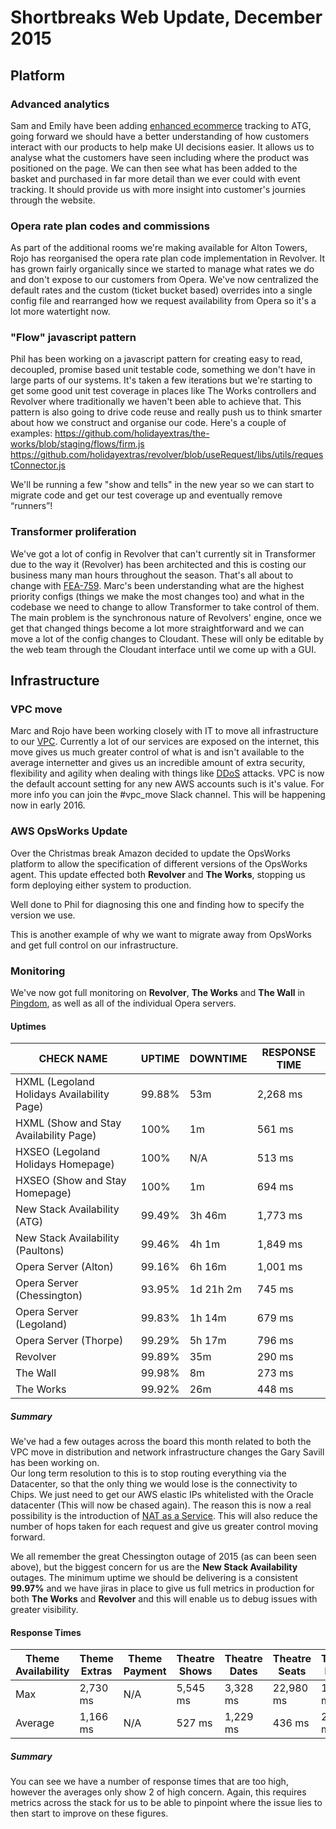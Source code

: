 # Shortbreaks Web Update, December 2015
## Platform
### Advanced analytics
Sam and Emily have been adding [enhanced ecommerce](https://developers.google.com/analytics/devguides/collection/analyticsjs/enhanced-ecommerce) tracking to ATG, going forward we should have a better understanding of how customers interact with our products to help make UI decisions easier. It allows us to analyse what the customers have seen including where the product was positioned on the page. We can then see what has been added to the basket and purchased in far more detail than we ever could with event tracking. It should provide us with more insight into customer's journies through the website.

### Opera rate plan codes and commissions
As part of the additional rooms we're making available for Alton Towers, Rojo has reorganised the opera rate plan code implementation in Revolver. It has grown fairly organically since we started to manage what rates we do and don't expose to our customers from Opera. We've now centralized the default rates and the custom (ticket bucket based) overrides into a single config file and rearranged how we request availability from Opera so it's a lot more watertight now.

### "Flow" javascript pattern
Phil has been working on a javascript pattern for creating easy to read, decoupled, promise based unit testable code, something we don't have in large parts of our systems. It's taken a few iterations but we're starting to get some good unit test coverage in places like The Works controllers and Revolver where traditionally we haven't been able to achieve that.  This pattern is also going to drive code reuse and really push us to think smarter about how we construct and organise our code.  Here's a couple of examples:
https://github.com/holidayextras/the-works/blob/staging/flows/firm.js
https://github.com/holidayextras/revolver/blob/useRequest/libs/utils/requestConnector.js

We'll be running a few "show and tells" in the new year so we can start to migrate code and get our test coverage up and eventually remove “runners”!

### Transformer proliferation
We've got a lot of config in Revolver that can't currently sit in Transformer due to the way it (Revolver) has been architected and this is costing our business many man hours throughout the season.  That's all about to change with [FEA-759](https://hxshortbreaks.atlassian.net/browse/FEA-759).  Marc's been understanding what are the highest priority configs (things we make the most changes too) and what in the codebase we need to change to allow Transformer to take control of them.  The main problem is the synchronous nature of Revolvers' engine, once we get that changed things become a lot more straightforward and we can move a lot of the config changes to Cloudant.  These will only be editable by the web team through the Cloudant interface until we come up with a GUI.

## Infrastructure

### VPC move
Marc and Rojo have been working closely with IT to move all infrastructure to our [VPC](http://stackoverflow.com/questions/11961353/should-i-use-amazons-aws-virtual-private-cloud-vpc).  Currently a lot of our services are exposed on the internet, this move gives us much greater control of what is and isn't available to the average internetter and gives us an incredible amount of extra security, flexibility and agility when dealing with things like [DDoS](https://en.wikipedia.org/wiki/Denial-of-service_attack) attacks.  VPC is now the default account setting for any new AWS accounts such is it's value.  For more info you can join the #vpc_move Slack channel.  This will be happening now in early 2016.

### AWS OpsWorks Update
Over the Christmas break Amazon decided to update the OpsWorks platform to allow the specification of different versions of the OpsWorks agent. This update effected both **Revolver** and **The Works**, stopping us form deploying either system to production.

Well done to Phil for diagnosing this one and finding how to specify the version we use.

This is another example of why we want to migrate away from OpsWorks and get full control on our infrastructure.

### Monitoring
We've now got full monitoring on **Revolver**, **The Works** and **The Wall** in [Pingdom](https://www.pingdom.com/), as well as all of the individual Opera servers.

#### Uptimes

|CHECK NAME|UPTIME|DOWNTIME|RESPONSE TIME|
|---|---|----|----|
|HXML (Legoland Holidays Availability Page)|99.88%|53m|2,268 ms|
|HXML (Show and Stay Availability Page)|100%|1m|561 ms|
|HXSEO (Legoland Holidays Homepage)|100%|N/A|513 ms|
|HXSEO (Show and Stay Homepage)|100%|1m|694 ms|
|New Stack Availability (ATG)|99.49%|3h 46m|1,773 ms|
|New Stack Availability (Paultons)|99.46%|4h 1m|1,849 ms|
|Opera Server (Alton)|99.16%|6h 16m|1,001 ms|
|Opera Server (Chessington)|93.95%|1d 21h 2m|745 ms|
|Opera Server (Legoland)|99.83%|1h 14m|679 ms|
|Opera Server (Thorpe)|99.29%|5h 17m|796 ms|
|Revolver|99.89%|35m|290 ms|
|The Wall|99.98%|8m|273 ms|
|The Works|99.92%|26m|448 ms|

##### Summary
We've had a few outages across the board this month related to both the VPC move in distribution and network infrastructure changes the Gary Savill has been working on.  
Our long term resolution to this is to stop routing everything via the Datacenter, so that the only thing we would lose is the connectivity to Chips. We just need to get our AWS elastic IPs whitelisted with the Oracle datacenter (This will now be chased again). The reason this is now a real possibility is the introduction of [NAT as a Service](https://aws.amazon.com/about-aws/whats-new/2015/12/introducing-amazon-vpc-nat-gateway-a-managed-nat-service/). This will also reduce the number of hops taken for each request and give us greater control moving forward.

We all remember the great Chessington outage of 2015 (as can been seen above), but the biggest concern for us are the **New Stack Availability** outages. The minimum uptime we should be delivering is a consistent **99.97%** and we have jiras in place to give us full metrics in production for both **The Works** and **Revolver** and this will enable us to debug issues with greater visibility.

#### Response Times

|Theme Availability|Theme Extras|Theme Payment|Theatre Shows|Theatre Dates|Theatre Seats|Theatre Hotels|Theatre Product|Theatre Payment|
|---|---|---|---|---|---|---|---|---|
|Max|2,730 ms|N/A|5,545 ms|3,328 ms|22,980 ms|11,760 ms|17,960 ms|10,510 ms|5,545 ms
|Average|1,166 ms|N/A|527 ms|1,229 ms|436 ms|2,920 ms|4,130 ms|467 ms|527 ms

##### Summary
You can see we have a number of response times that are too high, however the averages only show 2 of high concern.
Again, this requires metrics across the stack for us to be able to pinpoint where the issue lies to then start to improve on these figures.
